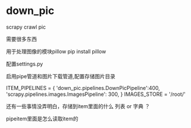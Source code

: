 # down_pic

scrapy crawl pic

需要很多东西

用于处理图像的模块pillow    pip install pillow

配置settings.py

启用pipe管道和图片下载管道,配置存储图片目录

ITEM_PIPELINES = {
    'down_pic.pipelines.DownPicPipeline':400,
    'scrapy.pipelines.images.ImagesPipeline': 300,
}
IMAGES_STORE = '/root/'

还有一些事情没弄明白，存储到item里面的什么  列表 or  字典 ？

pipeitem里面是怎么读取item的
